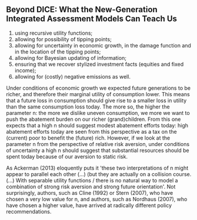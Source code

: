 ## Beyond DICE: What the New-Generation Integrated Assessment Models Can Teach Us

1. using recursive utility functions;
2. allowing for possibility of tipping points;
3. allowing for uncertainty in economic growth, in the damage function and in the location of the tipping points;
4. allowing for Bayesian updating of information;
5. ensuring that we recover stylized investment facts (equities and fixed income);
6. allowing for (costly) negative emissions as well.

Under conditions of economic growth we expected future generations to be richer, and therefore their marginal utility of consumption lower.
This means that a future loss in consumption should give rise to a smaller loss in utility than the same consumption loss
today.
The more so, the higher the parameter n: the more we dislike uneven consumption, we more we want to push the abatement burden on our richer (grand)children.
From this one expects that a high n should suggest modest abatement efforts today: high abatement efforts today are seen from this perspective as a tax on the (current) poor to benefit the (future) rich.
However, if we look at the parameter n from the perspective of relative risk aversion, under conditions of uncertainty a high n should suggest that substantial resources should be spent today because of our aversion to static risk.

As Ackerman (2013) eloquently puts it
'these two interpretations of n might appear to parallel each other (...) (but they are actually on a collision course. (...)
With separable utility functions / there is no natural way to model a combination of strong risk aversion and strong future orientation'.
Not surprisingly, authors, such as Cline (1992) or Stern
(2007), who have chosen a very low value for n, and authors, such as Nordhaus (2007), who have chosen a higher value, have arrived at radically different policy recommendations.
